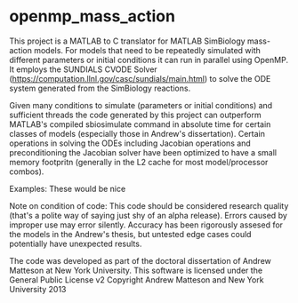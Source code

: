 openmp_mass_action
==================

This project is a MATLAB to C translator for MATLAB SimBiology mass-action models.  For models that need to be
repeatedly simulated with different parameters or initial conditions it can run in parallel using OpenMP.  It employs
the SUNDIALS CVODE Solver (https://computation.llnl.gov/casc/sundials/main.html) to solve the ODE system generated
from the SimBiology reactions.

Given many conditions to simulate (parameters or initial conditions) and sufficient threads the code generated by this
project can outperform MATLAB's compiled sbiosimulate command in absolute time for certain classes of models (especially
those in Andrew's dissertation).  Certain operations in solving the ODEs including Jacobian operations and preconditioning
the Jacobian solver have been optimized to have a small memory footpritn (generally in the L2 cache for most model/processor
combos).

Examples:
These would be nice

Note on condition of code:
This code should be considered research quality (that's a polite way of saying just shy of an alpha release).  Errors
caused by improper use may error silently.  Accuracy has been rigorously assesed for the models in the Andrew's thesis,
but untested edge cases could potentially have unexpected results.


The code was developed as part of the doctoral dissertation of Andrew Matteson at New York University.
This software is licensed under the General Public License v2
Copyright Andrew Matteson and New York University 2013
